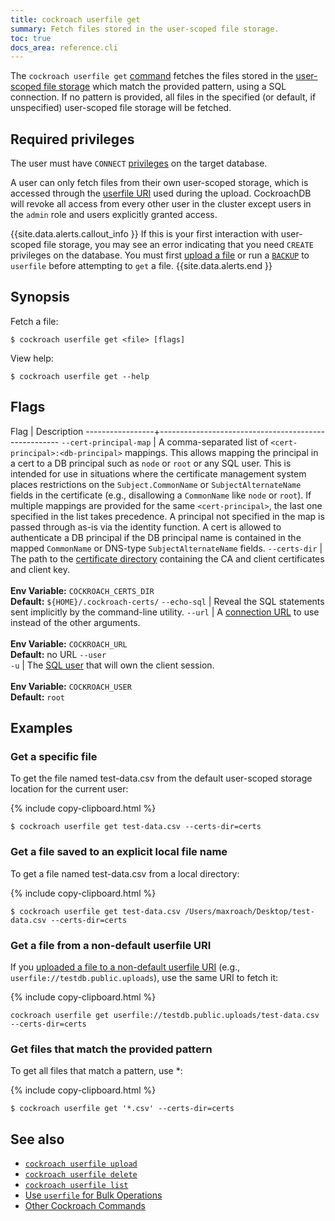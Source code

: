 ```yaml
---
title: cockroach userfile get
summary: Fetch files stored in the user-scoped file storage.
toc: true
docs_area: reference.cli
---
```


 The `cockroach userfile get` [command](cockroach-commands.html) fetches the files stored in the [user-scoped file storage](use-userfile-for-bulk-operations.html) which match the provided pattern, using a SQL connection. If no pattern is provided, all files in the specified (or default, if unspecified) user-scoped file storage will be fetched.

## Required privileges

The user must have `CONNECT` [privileges](authorization.html#assign-privileges) on the target database.

A user can only fetch files from their own user-scoped storage, which is accessed through the [userfile URI](cockroach-userfile-upload.html#file-destination) used during the upload. CockroachDB will revoke all access from every other user in the cluster except users in the `admin` role and users explicitly granted access.

{{site.data.alerts.callout_info }}
If this is your first interaction with user-scoped file storage, you may see an error indicating that you need `CREATE` privileges on the database. You must first [upload a file](cockroach-userfile-upload.html) or run a [`BACKUP`](backup.html) to `userfile` before attempting to `get` a file.
{{site.data.alerts.end }}

## Synopsis

Fetch a file:

~~~ shell
$ cockroach userfile get <file> [flags]
~~~

View help:

~~~ shell
$ cockroach userfile get --help
~~~

## Flags

 Flag            | Description
-----------------+-----------------------------------------------------
`--cert-principal-map` | A comma-separated list of `<cert-principal>:<db-principal>` mappings. This allows mapping the principal in a cert to a DB principal such as `node` or `root` or any SQL user. This is intended for use in situations where the certificate management system places restrictions on the `Subject.CommonName` or `SubjectAlternateName` fields in the certificate (e.g., disallowing a `CommonName` like `node` or `root`). If multiple mappings are provided for the same `<cert-principal>`, the last one specified in the list takes precedence. A principal not specified in the map is passed through as-is via the identity function. A cert is allowed to authenticate a DB principal if the DB principal name is contained in the mapped `CommonName` or DNS-type `SubjectAlternateName` fields.
`--certs-dir`    | The path to the [certificate directory](cockroach-cert.html) containing the CA and client certificates and client key.<br><br>**Env Variable:** `COCKROACH_CERTS_DIR`<br>**Default:** `${HOME}/.cockroach-certs/`
`--echo-sql`     | Reveal the SQL statements sent implicitly by the command-line utility.
`--url`          | A [connection URL](connection-parameters.html#connect-using-a-url) to use instead of the other arguments.<br><br>**Env Variable:** `COCKROACH_URL`<br>**Default:** no URL
`--user`<br>`-u` | The [SQL user](create-user.html) that will own the client session.<br><br>**Env Variable:** `COCKROACH_USER`<br>**Default:** `root`

## Examples

### Get a specific file

To get the file named test-data.csv from the default user-scoped storage location for the current user:

{% include copy-clipboard.html %}
~~~ shell
$ cockroach userfile get test-data.csv --certs-dir=certs
~~~

### Get a file saved to an explicit local file name

To get a file named test-data.csv from a local directory:

{% include copy-clipboard.html %}
~~~ shell
$ cockroach userfile get test-data.csv /Users/maxroach/Desktop/test-data.csv --certs-dir=certs
~~~

### Get a file from a non-default userfile URI

If you [uploaded a file to a non-default userfile URI](cockroach-userfile-upload.html#upload-a-file-to-a-non-default-userfile-uri) (e.g., `userfile://testdb.public.uploads`), use the same URI to fetch it:

{% include copy-clipboard.html %}
~~~ shell
cockroach userfile get userfile://testdb.public.uploads/test-data.csv --certs-dir=certs
~~~

### Get files that match the provided pattern

To get all files that match a pattern, use *:

{% include copy-clipboard.html %}
~~~ shell
$ cockroach userfile get '*.csv' --certs-dir=certs
~~~

## See also

- [`cockroach userfile upload`](cockroach-userfile-upload.html)
- [`cockroach userfile delete`](cockroach-userfile-delete.html)
- [`cockroach userfile list`](cockroach-userfile-list.html)
- [Use `userfile` for Bulk Operations](use-userfile-for-bulk-operations.html)
- [Other Cockroach Commands](cockroach-commands.html)
